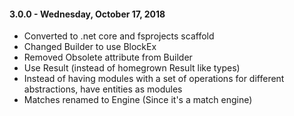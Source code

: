 #### 3.0.0 - Wednesday, October 17, 2018
* Converted to .net core and fsprojects scaffold
* Changed Builder to use BlockEx
* Removed Obsolete attribute from Builder
* Use Result (instead of homegrown Result like types) 
* Instead of having modules with a set of operations for different abstractions, have entities as modules
* Matches renamed to Engine (Since it's a match engine)
